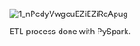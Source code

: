 ![1_nPcdyVwgcuEZiEZiRqApug](https://user-images.githubusercontent.com/51414398/110015824-1673e500-7d03-11eb-9092-3226f5a2ba5c.jpeg)

ETL process done with PySpark.


